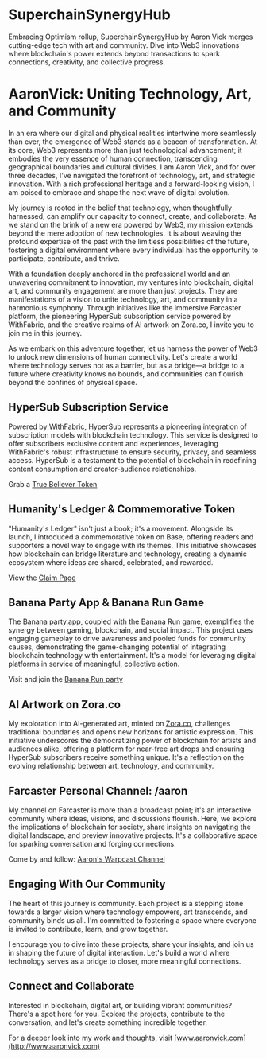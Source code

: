 # SuperchainSynergyHub
Embracing Optimism rollup, SuperchainSynergyHub by Aaron Vick merges cutting-edge tech with art and community. Dive into Web3 innovations where blockchain's power extends beyond transactions to spark connections, creativity, and collective progress.
# AaronVick: Uniting Technology, Art, and Community

In an era where our digital and physical realities intertwine more seamlessly than ever, the emergence of Web3 stands as a beacon of transformation. At its core, Web3 represents more than just technological advancement; it embodies the very essence of human connection, transcending geographical boundaries and cultural divides. I am Aaron Vick, and for over three decades, I've navigated the forefront of technology, art, and strategic innovation. With a rich professional heritage and a forward-looking vision, I am poised to embrace and shape the next wave of digital evolution.

My journey is rooted in the belief that technology, when thoughtfully harnessed, can amplify our capacity to connect, create, and collaborate. As we stand on the brink of a new era powered by Web3, my mission extends beyond the mere adoption of new technologies. It is about weaving the profound expertise of the past with the limitless possibilities of the future, fostering a digital environment where every individual has the opportunity to participate, contribute, and thrive.

With a foundation deeply anchored in the professional world and an unwavering commitment to innovation, my ventures into blockchain, digital art, and community engagement are more than just projects. They are manifestations of a vision to unite technology, art, and community in a harmonious symphony. Through initiatives like the immersive Farcaster platform, the pioneering HyperSub subscription service powered by WithFabric, and the creative realms of AI artwork on Zora.co, I invite you to join me in this journey.

As we embark on this adventure together, let us harness the power of Web3 to unlock new dimensions of human connectivity. Let's create a world where technology serves not as a barrier, but as a bridge—a bridge to a future where creativity knows no bounds, and communities can flourish beyond the confines of physical space.

## HyperSub Subscription Service

Powered by [WithFabric](https://withfabric.com/), HyperSub represents a pioneering integration of subscription models with blockchain technology. This service is designed to offer subscribers exclusive content and experiences, leveraging WithFabric's robust infrastructure to ensure security, privacy, and seamless access. HyperSub is a testament to the potential of blockchain in redefining content consumption and creator-audience relationships.

Grab a [True Believer Token](https://hypersub.withfabric.xyz/collection/true-believer-1d84mu29u39c0)

## Humanity's Ledger & Commemorative Token

"Humanity's Ledger" isn't just a book; it's a movement. Alongside its launch, I introduced a commemorative token on Base, offering readers and supporters a novel way to engage with its themes. This initiative showcases how blockchain can bridge literature and technology, creating a dynamic ecosystem where ideas are shared, celebrated, and rewarded.

View the [Claim Page](https://app.manifold.xyz/c/humanitysledgerthetrustprotocol)

## Banana Party App & Banana Run Game

The Banana party.app, coupled with the Banana Run game, exemplifies the synergy between gaming, blockchain, and social impact. This project uses engaging gameplay to drive awareness and pooled funds for community causes, demonstrating the game-changing potential of integrating blockchain technology with entertainment. It's a model for leveraging digital platforms in service of meaningful, collective action.

Visit and join the [Banana Run party](https://base.party.app/party/0x1a5bc5dbd71203981f110d74328f191dbdc94d00)

## AI Artwork on Zora.co

My exploration into AI-generated art, minted on [Zora.co](https://zora.co/@aaronvick), challenges traditional boundaries and opens new horizons for artistic expression. This initiative underscores the democratizing power of blockchain for artists and audiences alike, offering a platform for near-free art drops and ensuring HyperSub subscribers receive something unique. It's a reflection on the evolving relationship between art, technology, and community.

## Farcaster Personal Channel: /aaron

My channel on Farcaster is more than a broadcast point; it's an interactive community where ideas, visions, and discussions flourish. Here, we explore the implications of blockchain for society, share insights on navigating the digital landscape, and preview innovative projects. It's a collaborative space for sparking conversation and forging connections.

Come by and follow: [Aaron's Warpcast Channel](https://warpcast.com/~/channel/aaron)

## Engaging With Our Community

The heart of this journey is community. Each project is a stepping stone towards a larger vision where technology empowers, art transcends, and community binds us all. I'm committed to fostering a space where everyone is invited to contribute, learn, and grow together.

I encourage you to dive into these projects, share your insights, and join us in shaping the future of digital interaction. Let's build a world where technology serves as a bridge to closer, more meaningful connections.

## Connect and Collaborate

Interested in blockchain, digital art, or building vibrant communities? There's a spot here for you. Explore the projects, contribute to the conversation, and let's create something incredible together.

For a deeper look into my work and thoughts, visit [www.aaronvick.com](http://www.aaronvick.com)
